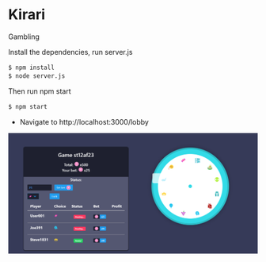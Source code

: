 # Kirari
Gambling

Install the dependencies, run server.js

```sh
$ npm install 
$ node server.js
``` 
Then run npm start
```sh
$ npm start
``` 
* Navigate to http://localhost:3000/lobby

<p align="center">
<img src="https://github.com/Steve0929/Kirari/blob/master/kir.png"/>
</p>
